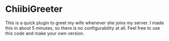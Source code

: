 # ChiibiGreeter

This is a quick plugin to greet my wife whenever she joins my server. I made this in about 5 minutes, so there is no configurability at all. Feel free to use this code and make your own version.
